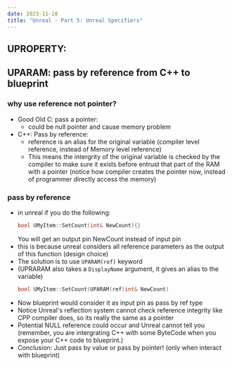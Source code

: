```yaml
---
date: 2023-11-18
title: "Unreal - Part 5: Unreal Specifiers"
---
```


## UPROPERTY: 



## UPARAM: pass by reference from C++ to blueprint
### why use reference not pointer?
- Good Old C: pass a pointer:
  - could be null pointer and cause memory problem
- C++: Pass by reference:
  - reference is an alias for the original variable (compiler level reference, instead of Memory level reference)
  - This means the intergrity of the original variable is checked by the compiler to make sure it exists before entrust that part of the RAM with a pointer (notice how compiler creates the pointer now, instead of programmer directly access the memory)

### pass by reference
- in unreal if you do the following:
    ```cpp
    bool UMyItem::SetCount(int& NewCount){}
    ```
  You will get an output pin NewCount instead of input pin
- this is because unreal considers all reference parameters as the output of this function (design choice)
- The solution is to use `UPARAM(ref)` keyword
- (UPRARAM also takes a `DisplayName` argument, it gives an alias to the variable)
    ```cpp
    bool UMyItem::SetCount(UPARAM(ref)int& NewCount)
    ```
- Now blueprint would consider it as input pin as pass by ref type
- Notice Unreal's reflection system cannot check reference integrity like CPP compiler does, so its really the same as a pointer
- Potential NULL reference could occur and Unreal cannot tell you (remember, you are intergrating C++ with some ByteCode when you expose your C++ code to blueprint.)
- Conclusion: Just pass by value or pass by pointer! (only when interact with blueprint)

